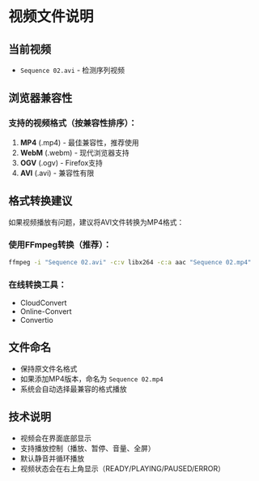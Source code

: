 # 视频文件说明

## 当前视频
- `Sequence 02.avi` - 检测序列视频

## 浏览器兼容性

### 支持的视频格式（按兼容性排序）：
1. **MP4** (.mp4) - 最佳兼容性，推荐使用
2. **WebM** (.webm) - 现代浏览器支持
3. **OGV** (.ogv) - Firefox支持
4. **AVI** (.avi) - 兼容性有限

## 格式转换建议

如果视频播放有问题，建议将AVI文件转换为MP4格式：

### 使用FFmpeg转换（推荐）：
```bash
ffmpeg -i "Sequence 02.avi" -c:v libx264 -c:a aac "Sequence 02.mp4"
```

### 在线转换工具：
- CloudConvert
- Online-Convert
- Convertio

## 文件命名
- 保持原文件名格式
- 如果添加MP4版本，命名为 `Sequence 02.mp4`
- 系统会自动选择最兼容的格式播放

## 技术说明
- 视频会在界面底部显示
- 支持播放控制（播放、暂停、音量、全屏）
- 默认静音并循环播放
- 视频状态会在右上角显示（READY/PLAYING/PAUSED/ERROR） 